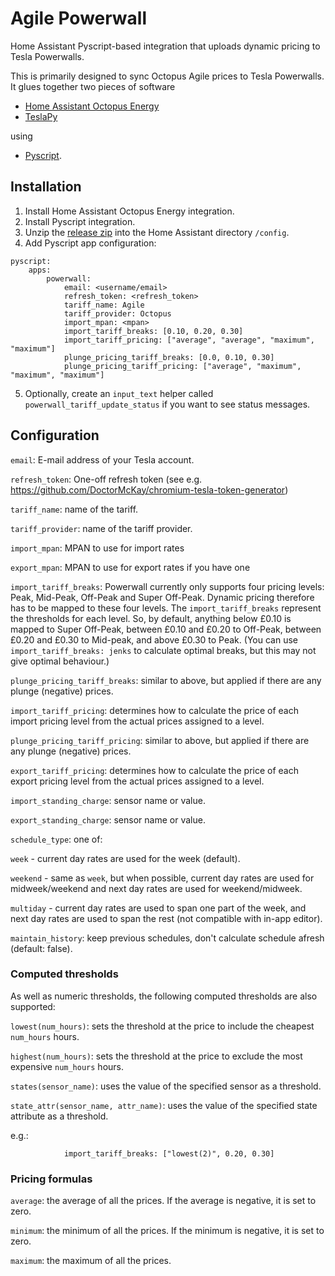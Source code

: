 # Agile Powerwall
Home Assistant Pyscript-based integration that uploads dynamic pricing to Tesla Powerwalls.

This is primarily designed to sync Octopus Agile prices to Tesla Powerwalls.
It glues together two pieces of software

*   [Home Assistant Octopus Energy](https://github.com/BottlecapDave/HomeAssistant-OctopusEnergy)
*   [TeslaPy](https://github.com/tdorssers/TeslaPy)

using

*   [Pyscript](https://github.com/custom-components/pyscript).


## Installation

1.   Install Home Assistant Octopus Energy integration.
2.   Install Pyscript integration.
3.   Unzip the [release zip](https://github.com/pulquero/agile-powerwall/releases/latest) into the Home Assistant directory `/config`.
4.   Add Pyscript app configuration:

	pyscript:
	    apps:
	        powerwall:
	            email: <username/email>
	            refresh_token: <refresh_token>
	            tariff_name: Agile
	            tariff_provider: Octopus
	            import_mpan: <mpan>
	            import_tariff_breaks: [0.10, 0.20, 0.30]
	            import_tariff_pricing: ["average", "average", "maximum", "maximum"]
	            plunge_pricing_tariff_breaks: [0.0, 0.10, 0.30]
	            plunge_pricing_tariff_pricing: ["average", "maximum", "maximum", "maximum"]

5.   Optionally, create an `input_text` helper called `powerwall_tariff_update_status` if you want to see status messages.


## Configuration

`email`: E-mail address of your Tesla account.

`refresh_token`: One-off refresh token (see e.g. <https://github.com/DoctorMcKay/chromium-tesla-token-generator>)

`tariff_name`: name of the tariff.

`tariff_provider`: name of the tariff provider.

`import_mpan`: MPAN to use for import rates

`export_mpan`: MPAN to use for export rates if you have one

`import_tariff_breaks`: Powerwall currently only supports four pricing levels: Peak, Mid-Peak, Off-Peak and Super Off-Peak.
Dynamic pricing therefore has to be mapped to these four levels.
The `import_tariff_breaks` represent the thresholds for each level.
So, by default, anything below £0.10 is mapped to Super Off-Peak, between £0.10 and £0.20 to Off-Peak, between £0.20 and £0.30 to Mid-peak, and above £0.30 to Peak. (You can use `import_tariff_breaks: jenks` to calculate optimal breaks, but this may not give optimal behaviour.)

`plunge_pricing_tariff_breaks`: similar to above, but applied if there are any plunge (negative) prices.

`import_tariff_pricing`: determines how to calculate the price of each import pricing level from the actual prices assigned to a level.

`plunge_pricing_tariff_pricing`: similar to above, but applied if there are any plunge (negative) prices.

`export_tariff_pricing`: determines how to calculate the price of each export pricing level from the actual prices assigned to a level.

`import_standing_charge`: sensor name or value.

`export_standing_charge`: sensor name or value.

`schedule_type`: one of:

`week` - current day rates are used for the week (default).

`weekend` - same as `week`, but when possible, current day rates are used for midweek/weekend and next day rates are used for weekend/midweek.

`multiday` - current day rates are used to span one part of the week, and next day rates are used to span the rest (not compatible with in-app editor).

`maintain_history`: keep previous schedules, don't calculate schedule afresh (default: false).


### Computed thresholds

As well as numeric thresholds, the following computed thresholds are also supported:

`lowest(num_hours)`: sets the threshold at the price to include the cheapest `num_hours` hours.

`highest(num_hours)`: sets the threshold at the price to exclude the most expensive `num_hours` hours.

`states(sensor_name)`: uses the value of the specified sensor as a threshold.

`state_attr(sensor_name, attr_name)`: uses the value of the specified state attribute as a threshold.

e.g.:

	            import_tariff_breaks: ["lowest(2)", 0.20, 0.30]


### Pricing formulas

`average`: the average of all the prices. If the average is negative, it is set to zero.

`minimum`: the minimum of all the prices. If the minimum is negative, it is set to zero.

`maximum`: the maximum of all the prices.
